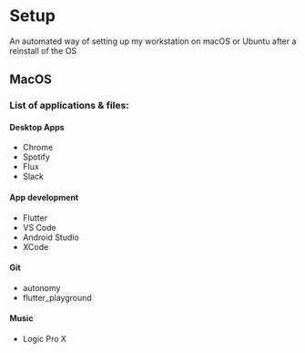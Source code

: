 # Setup
An automated way of setting up my workstation on macOS or Ubuntu after a reinstall of the OS

## MacOS
### List of applications & files:
#### Desktop Apps
 * Chrome
 * Spotify
 * Flux
 * Slack
#### App development
 * Flutter
 * VS Code
 * Android Studio
 * XCode
#### Git
 * autonomy
 * flutter_playground
#### Music
 * Logic Pro X


 
